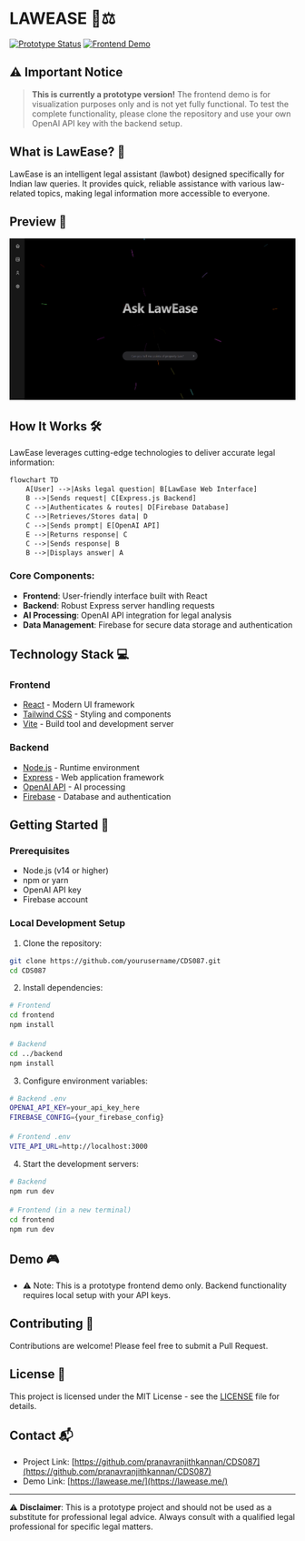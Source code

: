 # LAWEASE 🤖⚖️

[![Prototype Status](https://img.shields.io/badge/Status-Prototype-yellow.svg)](https://law-ease.vercel.app/)
[![Frontend Demo](https://img.shields.io/badge/Demo-Frontend-blue.svg)](https://law-ease.vercel.app/)

## ⚠️ Important Notice

> **This is currently a prototype version!** The frontend demo is for visualization purposes only and is not yet fully functional. To test the complete functionality, please clone the repository and use your own OpenAI API key with the backend setup.

## What is LawEase? 🎯

LawEase is an intelligent legal assistant (lawbot) designed specifically for Indian law queries. It provides quick, reliable assistance with various law-related topics, making legal information more accessible to everyone.

## Preview 👀

![LawEase Architecture](https://github.com/pranavranjithkannan/CDS087/blob/bbccb45f01294b2048c702cbf9f32e4508de664d/demo%20image/demo.png)

## How It Works 🛠️

LawEase leverages cutting-edge technologies to deliver accurate legal information:

```mermaid
flowchart TD
    A[User] -->|Asks legal question| B[LawEase Web Interface]
    B -->|Sends request| C[Express.js Backend]
    C -->|Authenticates & routes| D[Firebase Database]
    C -->|Retrieves/Stores data| D
    C -->|Sends prompt| E[OpenAI API]
    E -->|Returns response| C
    C -->|Sends response| B
    B -->|Displays answer| A
```

### Core Components:

- **Frontend**: User-friendly interface built with React
- **Backend**: Robust Express server handling requests
- **AI Processing**: OpenAI API integration for legal analysis
- **Data Management**: Firebase for secure data storage and authentication

## Technology Stack 💻

### Frontend

- [React](https://react.dev/) - Modern UI framework
- [Tailwind CSS](https://tailwindcss.com/) - Styling and components
- [Vite](https://vitejs.dev/) - Build tool and development server

### Backend

- [Node.js](https://nodejs.org/) - Runtime environment
- [Express](https://expressjs.com/) - Web application framework
- [OpenAI API](https://openai.com/blog/openai-api) - AI processing
- [Firebase](https://firebase.google.com/) - Database and authentication

## Getting Started 🚀

### Prerequisites

- Node.js (v14 or higher)
- npm or yarn
- OpenAI API key
- Firebase account

### Local Development Setup

1. Clone the repository:

```bash
git clone https://github.com/yourusername/CDS087.git
cd CDS087
```

2. Install dependencies:

```bash
# Frontend
cd frontend
npm install

# Backend
cd ../backend
npm install
```

3. Configure environment variables:

```bash
# Backend .env
OPENAI_API_KEY=your_api_key_here
FIREBASE_CONFIG={your_firebase_config}

# Frontend .env
VITE_API_URL=http://localhost:3000
```

4. Start the development servers:

```bash
# Backend
npm run dev

# Frontend (in a new terminal)
cd frontend
npm run dev
```

## Demo 🎮
- ⚠️ Note: This is a prototype frontend demo only. Backend functionality requires local setup with your API keys.

## Contributing 🤝

Contributions are welcome! Please feel free to submit a Pull Request.

## License 📄

This project is licensed under the MIT License - see the [LICENSE](LICENSE) file for details.

## Contact 📬

- Project Link: [https://github.com/pranavranjithkannan/CDS087](https://github.com/pranavranjithkannan/CDS087)
- Demo Link: [https://lawease.me/](https://lawease.me/)

---

⚠️ **Disclaimer**: This is a prototype project and should not be used as a substitute for professional legal advice. Always consult with a qualified legal professional for specific legal matters.
